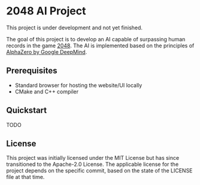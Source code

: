 # 2048 AI Project

This project is under development and not yet finished.

The goal of this project is to develop an AI capable of surpassing human records in the game [2048](https://en.wikipedia.org/wiki/2048_(video_game)). The AI is implemented based on the principles of [AlphaZero by Google DeepMind](https://deepmind.com/blog/article/alphazero-shedding-new-light-on-chess-shogi-and-go).

## Prerequisites

- Standard browser for hosting the website/UI locally
- CMake and C++ compiler

## Quickstart

TODO

## License

This project was initially licensed under the MIT License but has since transitioned to the Apache-2.0 License. The applicable license for the project depends on the specific commit, based on the state of the LICENSE file at that time.
